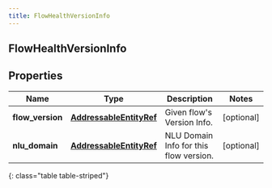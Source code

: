 ```yaml
---
title: FlowHealthVersionInfo
---
```

## FlowHealthVersionInfo

## Properties

|Name | Type | Description | Notes|
|------------ | ------------- | ------------- | -------------|
| **flow_version** | [**AddressableEntityRef**](AddressableEntityRef.html) | Given flow&#39;s Version Info. | [optional] |
| **nlu_domain** | [**AddressableEntityRef**](AddressableEntityRef.html) | NLU Domain Info for this flow version. | [optional] |
{: class="table table-striped"}


